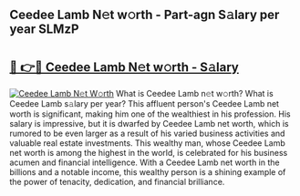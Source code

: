 ## Ceedee Lamb N𝚎t w𝚘rth - Part-agn S𝚊lary per year SLMzP

# <h2><a href="http://gc1rq2z.nevu.top/?p=Ceedee+Lamb">🔗 👉🔴 Ceedee Lamb N𝚎t w𝚘rth - S𝚊lary</a></h2>

[![Ceedee Lamb N𝚎t W𝚘rth](https://i.imgur.com/Oavwk0R.jpeg)](http://gc1rq2z.nevu.top/?p=Ceedee+Lamb)
What is Ceedee Lamb n𝚎t w𝚘rth? What is Ceedee Lamb s𝚊lary per year?
This affluent person's Ceedee Lamb net worth is significant, making him one of the wealthiest in his profession. His salary is impressive, but it is dwarfed by Ceedee Lamb net worth, which is rumored to be even larger as a result of his varied business activities and valuable real estate investments. This wealthy man, whose Ceedee Lamb net worth is among the highest in the world, is celebrated for his business acumen and financial intelligence. With a Ceedee Lamb net worth in the billions and a notable income, this wealthy person is a shining example of the power of tenacity, dedication, and financial brilliance.
